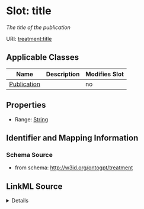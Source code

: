 

# Slot: title


_The title of the publication_



URI: [treatment:title](http://w3id.org/ontogpt/treatments/title)



<!-- no inheritance hierarchy -->





## Applicable Classes

| Name | Description | Modifies Slot |
| --- | --- | --- |
| [Publication](Publication.md) |  |  no  |







## Properties

* Range: [String](String.md)





## Identifier and Mapping Information







### Schema Source


* from schema: http://w3id.org/ontogpt/treatment




## LinkML Source

<details>
```yaml
name: title
description: The title of the publication
from_schema: http://w3id.org/ontogpt/treatment
rank: 1000
alias: title
owner: Publication
domain_of:
- Publication
range: string

```
</details>
